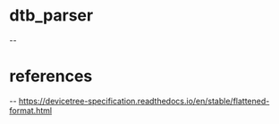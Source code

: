 # dtb_parser
--

# references
--
 https://devicetree-specification.readthedocs.io/en/stable/flattened-format.html